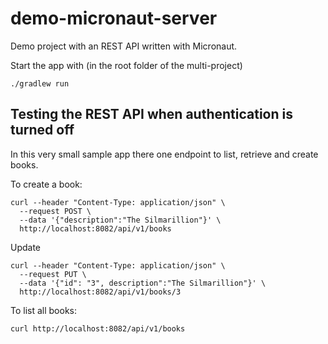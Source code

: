 # demo-micronaut-server

Demo project with an REST API written with Micronaut.

Start the app with (in the root folder of the multi-project)

    ./gradlew run


## Testing the REST API when authentication is turned off
In this very small sample app there one endpoint to list, retrieve and create books.

To create a book:

```
curl --header "Content-Type: application/json" \
  --request POST \
  --data '{"description":"The Silmarillion"}' \
  http://localhost:8082/api/v1/books

```
Update

```
curl --header "Content-Type: application/json" \
  --request PUT \
  --data '{"id": "3", description":"The Silmarillion"}' \
  http://localhost:8082/api/v1/books/3

```


To list all books:

```
curl http://localhost:8082/api/v1/books
```
